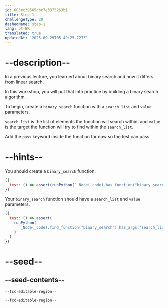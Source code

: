 ```yaml
---
id: 683ec39565dbc7e3375263b1
title: Step 1
challengeType: 20
dashedName: step-1
lang: pt-BR
translated: true
updatedAt: '2025-09-29T05:49:25.727Z'
---
```


# --description--

In a previous lecture, you learned about binary search and how it differs from linear search.

In this workshop, you will put that into practice by building a binary search algorithm.

To begin, create a `binary_search` function with a `search_list` and `value` parameters.

`search_list` is the list of elements the function will search within, and `value` is the target the function will try to find within the `search_list`.

Add the `pass` keyword inside the function for now so the test can pass.

# --hints--

You should create a `binary_search` function.

```js
({ 
  test: () => assert(runPython(`_Node(_code).has_function("binary_search")`)) 
})
```

Your `binary_search` function should have a `search_list` and `value` parameters.

```js
({ 
  test: () => assert(
    runPython(
      `_Node(_code).find_function("binary_search").has_args("search_list, value") or _Node(_code).find_function("binary_search").has_args("value, search_list")`
    )
  ) 
})
```

# --seed--

## --seed-contents--

```py
--fcc-editable-region--

--fcc-editable-region--
```
